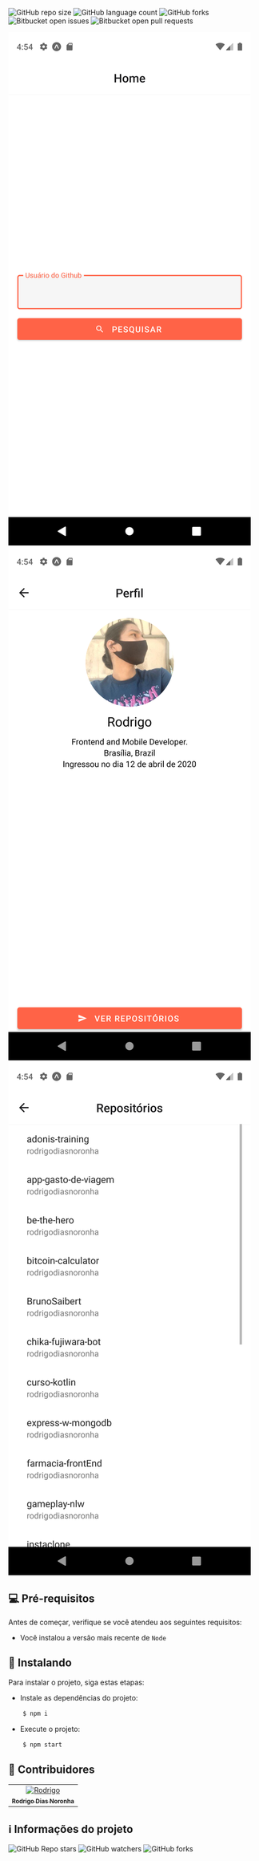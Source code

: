 <!---Esses são exemplos. Veja https://shields.io para outras pessoas ou para personalizar este conjunto de escudos. Você pode querer incluir dependências, status do projeto e informações de licença aqui--->

![GitHub repo size](https://img.shields.io/github/repo-size/rodrigodiasnoronha/rn-github?style=for-the-badge)
![GitHub language count](https://img.shields.io/github/languages/count/rodrigodiasnoronha/rdn?style=for-the-badge)
![GitHub forks](https://img.shields.io/github/forks/rodrigodiasnoronha/rn-github?style=for-the-badge)
![Bitbucket open issues](https://img.shields.io/bitbucket/issues/rodrigodiasnoronha/rn-github?style=for-the-badge)
![Bitbucket open pull requests](https://img.shields.io/bitbucket/pr-raw/rodrigodiasnoronha/rn-github?style=for-the-badge)

<img 
    src="https://github.com/rodrigodiasnoronha/rn-github/blob/main/screenshots/Screenshot_1.png" alt="exemplo imagem"
/>
<img 
    src="https://github.com/rodrigodiasnoronha/rn-github/blob/main/screenshots/Screenshot_2.png" alt="exemplo imagem"
/>
<img 
    src="https://github.com/rodrigodiasnoronha/rn-github/blob/main/screenshots/Screenshot_3.png" alt="exemplo imagem"
/>

## 💻 Pré-requisitos

Antes de começar, verifique se você atendeu aos seguintes requisitos:

<!---Estes são apenas requisitos de exemplo. Adicionar, duplicar ou remover conforme necessário--->

- Você instalou a versão mais recente de `Node`

## 🚀 Instalando

Para instalar o projeto, siga estas etapas:

- Instale as dependências do projeto:

```bash
    $ npm i
```

- Execute o projeto:

```bash
    $ npm start
```

## 🌈 Contribuidores<br>

<table>
  <tr>
    <td align="center">
      <a href="https://github.com/rodrigodiasnoronha">
        <img src="https://avatars.githubusercontent.com/u/63525765" width="100px;" alt="Rodrigo"/><br>
        <sub>
          <b>Rodrigo Dias Noronha</b>
        </sub>
      </a>
    </td>
  </tr>
</table>

## ℹ️ Informações do projeto

![GitHub Repo stars](https://img.shields.io/github/stars/rodrigodiasnoronha/rn-github?style=for-the-badge)
![GitHub watchers](https://img.shields.io/github/watchers/rodrigodiasnoronha/rn-github?style=for-the-badge)
![GitHub forks](https://img.shields.io/github/forks/rodrigodiasnoronha/rn-github?style=for-the-badge)
